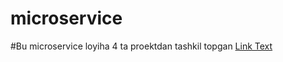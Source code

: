 # microservice

#Bu microservice loyiha 4 ta proektdan tashkil topgan 
[Link Text](https://github.com/bahriddin-abdusalomov/microservice/tree/main/src/Accommodation)
